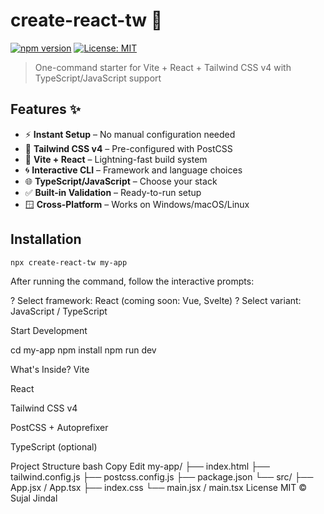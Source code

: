 # create-react-tw 🚀

[![npm version](https://img.shields.io/npm/v/create-react-tw)](https://www.npmjs.com/package/create-react-tw)
[![License: MIT](https://img.shields.io/badge/License-MIT-blue.svg)](https://opensource.org/licenses/MIT)

> One-command starter for Vite + React + Tailwind CSS v4 with TypeScript/JavaScript support

## Features ✨

- ⚡ **Instant Setup** – No manual configuration needed
- 🎨 **Tailwind CSS v4** – Pre-configured with PostCSS
- 🔧 **Vite + React** – Lightning-fast build system
- 🌀 **Interactive CLI** – Framework and language choices
- 🌐 **TypeScript/JavaScript** – Choose your stack
- ✅ **Built-in Validation** – Ready-to-run setup
- 🪟 **Cross-Platform** – Works on Windows/macOS/Linux

## Installation

```bash
npx create-react-tw my-app
```

After running the command, follow the interactive prompts:

? Select framework: React (coming soon: Vue, Svelte)
? Select variant: JavaScript / TypeScript


Start Development


cd my-app
npm install
npm run dev


What's Inside?
Vite

React

Tailwind CSS v4

PostCSS + Autoprefixer

TypeScript (optional)

Project Structure
bash
Copy
Edit
my-app/
├── index.html
├── tailwind.config.js
├── postcss.config.js
├── package.json
└── src/
    ├── App.jsx / App.tsx
    ├── index.css
    └── main.jsx / main.tsx
License
MIT © Sujal Jindal
